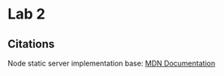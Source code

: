 # Lab 2


## Citations

Node static server implementation base: [MDN Documentation](https://developer.mozilla.org/en-US/docs/Learn/Server-side/Node_server_without_framework)

